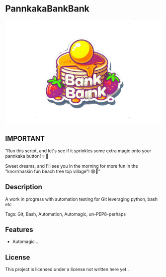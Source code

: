 # PannkakaBankBank

![Image](logo.png) 

## IMPORTANT

"Run this script, and let's see if it sprinkles some extra magic onto your pannkaka button! ✨🥞

Sweet dreams, and I'll see you in the morning for more fun in the "knorrmaskin fun beach tree top village"! 😄🌴"

## Description

A work in progress with automation testing for Git leveraging python, bash etc

Tags: Git, Bash, Automation, Automagic, un-PEP8-perhaps

## Features

- Automagic ...

## License

This project is licensed under a license not written here yet..

